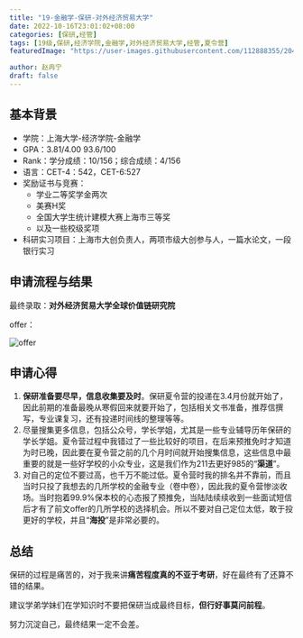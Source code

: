 ```yaml
---
title: "19-金融学-保研-对外经济贸易大学"
date: 2022-10-16T23:01:02+08:00
categories: [保研,经管]
tags: [19级,保研,经济学院,金融学,对外经济贸易大学,经管,夏令营]
featuredImage: "https://user-images.githubusercontent.com/112888355/204554463-c2e46853-2ed9-41d6-ae90-18a645c52142.jpg"

author: 赵冉宁
draft: false
---
```


## 基本背景
- 学院：上海大学-经济学院-金融学
- GPA：3.81/4.00 93.6/100
- Rank：学分成绩：10/156；综合成绩：4/156
- 语言：CET-4：542，CET-6:527
- 奖励证书与竞赛：
  - 学业二等奖学金两次
  - 美赛H奖
  - 全国大学生统计建模大赛上海市三等奖
  - 以及一些校级奖项
- 科研实习项目：上海市大创负责人，两项市级大创参与人，一篇水论文，一段银行实习

## 申请流程与结果
最终录取：**对外经济贸易大学全球价值链研究院**

offer：

![offer](https://user-images.githubusercontent.com/100942238/196158999-60fb2d4a-46e7-4e44-9e60-2dd6409c1815.png)

## 申请心得
1. **保研准备要尽早，信息收集要及时**。保研夏令营的投递在3.4月份就开始了，因此前期的准备最晚从寒假回来就要开始了，包括相关文书准备，推荐信撰写，专业课复习，还有投递时间线的整理等等。
2. 尽量搜集更多信息，包括公众号，学长学姐，尤其是一些专业辅导历年保研的学长学姐。夏令营过程中我错过了一些比较好的项目，在后来预推免时才知道为时已晚，因此要在夏令营之前的几个月时间就开始搜集信息，这些信息中最重要的就是一些好学校的小众专业，这是我们作为211去更好985的“**渠道**”。
3. 对自己的定位不要过高，也千万不能过低。夏令营时我的排名并不靠前，而且当时只投了我想去的几所学校的金融专业（卷中卷），因此我的夏令营惨淡收场。当时抱着99.9%保本校的心态报了预推免，当陆陆续续收到一些面试短信后才有了前文offer的几所学校的选择机会。所以不要对自己定位太低，敢于投更好的学校，并且“**海投**”是非常必要的。

## 总结
保研的过程是痛苦的，对于我来讲**痛苦程度真的不亚于考研**，好在最终有了还算不错的结果。

建议学弟学妹们在学知识时不要把保研当成最终目标，**但行好事莫问前程**。

努力沉淀自己，最终结果一定不会差。

